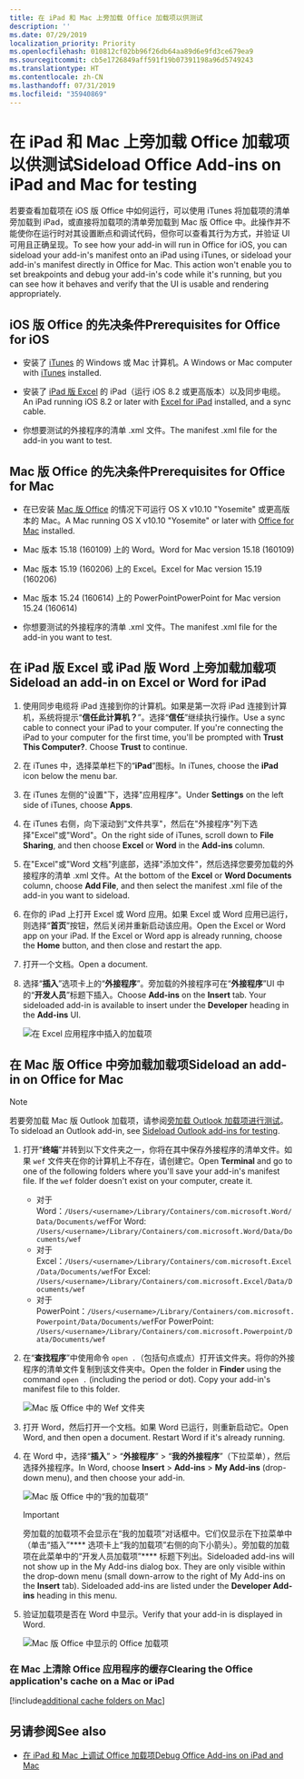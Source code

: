 ```yaml
---
title: 在 iPad 和 Mac 上旁加载 Office 加载项以供测试
description: ''
ms.date: 07/29/2019
localization_priority: Priority
ms.openlocfilehash: 010812cf02bb96f26db64aa89d6e9fd3ce679ea9
ms.sourcegitcommit: cb5e1726849aff591f19b07391198a96d5749243
ms.translationtype: HT
ms.contentlocale: zh-CN
ms.lasthandoff: 07/31/2019
ms.locfileid: "35940869"
---
```

# <a name="sideload-office-add-ins-on-ipad-and-mac-for-testing"></a><span data-ttu-id="c011b-102">在 iPad 和 Mac 上旁加载 Office 加载项以供测试</span><span class="sxs-lookup"><span data-stu-id="c011b-102">Sideload Office Add-ins on iPad and Mac for testing</span></span>

<span data-ttu-id="c011b-p101">若要查看加载项在 iOS 版 Office 中如何运行，可以使用 iTunes 将加载项的清单旁加载到 iPad，或直接将加载项的清单旁加载到 Mac 版 Office 中。此操作并不能使你在运行时对其设置断点和调试代码，但你可以查看其行为方式，并验证 UI 可用且正确呈现。</span><span class="sxs-lookup"><span data-stu-id="c011b-p101">To see how your add-in will run in Office for iOS, you can sideload your add-in's manifest onto an iPad using iTunes, or sideload your add-in's manifest directly in Office for Mac. This action won't enable you to set breakpoints and debug your add-in's code while it's running, but you can see how it behaves and verify that the UI is usable and rendering appropriately.</span></span> 

## <a name="prerequisites-for-office-on-ios"></a><span data-ttu-id="c011b-105">iOS 版 Office 的先决条件</span><span class="sxs-lookup"><span data-stu-id="c011b-105">Prerequisites for Office for iOS</span></span>

- <span data-ttu-id="c011b-106">安装了 [iTunes](https://www.apple.com/itunes/download/) 的 Windows 或 Mac 计算机。</span><span class="sxs-lookup"><span data-stu-id="c011b-106">A Windows or Mac computer with [iTunes](https://www.apple.com/itunes/download/) installed.</span></span>
    
- <span data-ttu-id="c011b-107">安装了 [iPad 版 Excel](https://itunes.apple.com/us/app/microsoft-excel/id586683407?mt=8) 的 iPad（运行 iOS 8.2 或更高版本）以及同步电缆。</span><span class="sxs-lookup"><span data-stu-id="c011b-107">An iPad running iOS 8.2 or later with [Excel for iPad](https://itunes.apple.com/us/app/microsoft-excel/id586683407?mt=8) installed, and a sync cable.</span></span>
    
- <span data-ttu-id="c011b-108">你想要测试的外接程序的清单 .xml 文件。</span><span class="sxs-lookup"><span data-stu-id="c011b-108">The manifest .xml file for the add-in you want to test.</span></span>
    

## <a name="prerequisites-for-office-on-mac"></a><span data-ttu-id="c011b-109">Mac 版 Office 的先决条件</span><span class="sxs-lookup"><span data-stu-id="c011b-109">Prerequisites for Office for Mac</span></span>

- <span data-ttu-id="c011b-110">在已安装 [Mac 版 Office](https://products.office.com/buy/compare-microsoft-office-products?tab=omac) 的情况下可运行 OS X v10.10 "Yosemite" 或更高版本的 Mac。</span><span class="sxs-lookup"><span data-stu-id="c011b-110">A Mac running OS X v10.10 "Yosemite" or later with [Office for Mac](https://products.office.com/buy/compare-microsoft-office-products?tab=omac) installed.</span></span>
    
- <span data-ttu-id="c011b-111">Mac 版本 15.18 (160109) 上的 Word。</span><span class="sxs-lookup"><span data-stu-id="c011b-111">Word for Mac version 15.18 (160109)</span></span>
   
- <span data-ttu-id="c011b-112">Mac 版本 15.19 (160206) 上的 Excel。</span><span class="sxs-lookup"><span data-stu-id="c011b-112">Excel for Mac version 15.19 (160206)</span></span>

- <span data-ttu-id="c011b-113">Mac 版本 15.24 (160614) 上的 PowerPoint</span><span class="sxs-lookup"><span data-stu-id="c011b-113">PowerPoint for Mac version 15.24 (160614)</span></span>
    
- <span data-ttu-id="c011b-114">你想要测试的外接程序的清单 .xml 文件。</span><span class="sxs-lookup"><span data-stu-id="c011b-114">The manifest .xml file for the add-in you want to test.</span></span>
    

## <a name="sideload-an-add-in-on-excel-or-word-on-ipad"></a><span data-ttu-id="c011b-115">在 iPad 版 Excel 或 iPad 版 Word 上旁加载加载项</span><span class="sxs-lookup"><span data-stu-id="c011b-115">Sideload an add-in on Excel or Word for iPad</span></span>

1. <span data-ttu-id="c011b-p102">使用同步电缆将 iPad 连接到你的计算机。如果是第一次将 iPad 连接到计算机，系统将提示“**信任此计算机？**”。选择“**信任**”继续执行操作。</span><span class="sxs-lookup"><span data-stu-id="c011b-p102">Use a sync cable to connect your iPad to your computer. If you're connecting the iPad to your computer for the first time, you'll be prompted with  **Trust This Computer?**. Choose **Trust** to continue.</span></span>

2. <span data-ttu-id="c011b-119">在 iTunes 中，选择菜单栏下的“**iPad**”图标。</span><span class="sxs-lookup"><span data-stu-id="c011b-119">In iTunes, choose the  **iPad** icon below the menu bar.</span></span>

3. <span data-ttu-id="c011b-120">在 iTunes 左侧的"设置"下，选择"应用程序"。</span><span class="sxs-lookup"><span data-stu-id="c011b-120">Under  **Settings** on the left side of iTunes, choose **Apps**.</span></span>

4. <span data-ttu-id="c011b-121">在 iTunes 右侧，向下滚动到"文件共享"，然后在"外接程序"列下选择"Excel"或"Word"。</span><span class="sxs-lookup"><span data-stu-id="c011b-121">On the right side of iTunes, scroll down to  **File Sharing**, and then choose  **Excel** or **Word** in the **Add-ins** column.</span></span>

5. <span data-ttu-id="c011b-122">在"Excel"或"Word 文档"列底部，选择"添加文件"，然后选择您要旁加载的外接程序的清单 .xml 文件。</span><span class="sxs-lookup"><span data-stu-id="c011b-122">At the bottom of the  **Excel** or **Word Documents** column, choose **Add File**, and then select the manifest .xml file of the add-in you want to sideload.</span></span> 
    
6. <span data-ttu-id="c011b-p103">在你的 iPad 上打开 Excel 或 Word 应用。如果 Excel 或 Word 应用已运行，则选择“**首页**”按钮，然后关闭并重新启动该应用。</span><span class="sxs-lookup"><span data-stu-id="c011b-p103">Open the Excel or Word app on your iPad. If the Excel or Word app is already running, choose the  **Home** button, and then close and restart the app.</span></span>
    
7. <span data-ttu-id="c011b-125">打开一个文档。</span><span class="sxs-lookup"><span data-stu-id="c011b-125">Open a document.</span></span>
    
8. <span data-ttu-id="c011b-126">选择“**插入**”选项卡上的“**外接程序**”。旁加载的外接程序可在“**外接程序**”UI 中的“**开发人员**”标题下插入。</span><span class="sxs-lookup"><span data-stu-id="c011b-126">Choose  **Add-ins** on the **Insert** tab. Your sideloaded add-in is available to insert under the **Developer** heading in the **Add-ins** UI.</span></span>
    
    ![在 Excel 应用程序中插入的加载项](../images/excel-insert-add-in.png)


## <a name="sideload-an-add-in-in-office-on-mac"></a><span data-ttu-id="c011b-128">在 Mac 版 Office 中旁加载加载项</span><span class="sxs-lookup"><span data-stu-id="c011b-128">Sideload an add-in on Office for Mac</span></span>

> [!NOTE]
> <span data-ttu-id="c011b-129">若要旁加载 Mac 版 Outlook 加载项，请参阅[旁加载 Outlook 加载项进行测试](/outlook/add-ins/sideload-outlook-add-ins-for-testing)。</span><span class="sxs-lookup"><span data-stu-id="c011b-129">To sideload an Outlook add-in, see [Sideload Outlook add-ins for testing](/outlook/add-ins/sideload-outlook-add-ins-for-testing).</span></span>

1. <span data-ttu-id="c011b-p104">打开“**终端**”并转到以下文件夹之一，你将在其中保存外接程序的清单文件。如果 `wef` 文件夹在你的计算机上不存在，请创建它。</span><span class="sxs-lookup"><span data-stu-id="c011b-p104">Open  **Terminal** and go to one of the following folders where you'll save your add-in's manifest file. If the `wef` folder doesn't exist on your computer, create it.</span></span>
    
    - <span data-ttu-id="c011b-132">对于 Word：`/Users/<username>/Library/Containers/com.microsoft.Word/Data/Documents/wef`</span><span class="sxs-lookup"><span data-stu-id="c011b-132">For Word:  `/Users/<username>/Library/Containers/com.microsoft.Word/Data/Documents/wef`</span></span>    
    - <span data-ttu-id="c011b-133">对于 Excel：`/Users/<username>/Library/Containers/com.microsoft.Excel/Data/Documents/wef`</span><span class="sxs-lookup"><span data-stu-id="c011b-133">For Excel:  `/Users/<username>/Library/Containers/com.microsoft.Excel/Data/Documents/wef`</span></span>
    - <span data-ttu-id="c011b-134">对于 PowerPoint：`/Users/<username>/Library/Containers/com.microsoft.Powerpoint/Data/Documents/wef`</span><span class="sxs-lookup"><span data-stu-id="c011b-134">For PowerPoint: `/Users/<username>/Library/Containers/com.microsoft.Powerpoint/Data/Documents/wef`</span></span>
    
2. <span data-ttu-id="c011b-p105">在“**查找程序**”中使用命令 `open .`（包括句点或点）打开该文件夹。将你的外接程序的清单文件复制到该文件夹中。</span><span class="sxs-lookup"><span data-stu-id="c011b-p105">Open the folder in  **Finder** using the command `open .` (including the period or dot). Copy your add-in's manifest file to this folder.</span></span>
    
    ![Mac 版 Office 中的 Wef 文件夹](../images/all-my-files.png)

3. <span data-ttu-id="c011b-p106">打开 Word，然后打开一个文档。如果 Word 已运行，则重新启动它。</span><span class="sxs-lookup"><span data-stu-id="c011b-p106">Open Word, and then open a document. Restart Word if it's already running.</span></span>
    
4. <span data-ttu-id="c011b-140">在 Word 中，选择“**插入**” > “**外接程序**” > “**我的外接程序**”（下拉菜单），然后选择外接程序。</span><span class="sxs-lookup"><span data-stu-id="c011b-140">In Word, choose  **Insert** > **Add-ins** > **My Add-ins** (drop-down menu), and then choose your add-in.</span></span>
    
    ![Mac 版 Office 中的“我的加载项”](../images/my-add-ins-wikipedia.png)

    > [!IMPORTANT]
    > <span data-ttu-id="c011b-p107">旁加载的加载项不会显示在“我的加载项”对话框中。它们仅显示在下拉菜单中（单击“插入”\*\*\*\* 选项卡上“我的加载项”右侧的向下小箭头）。旁加载的加载项在此菜单中的“开发人员加载项”\*\*\*\* 标题下列出。</span><span class="sxs-lookup"><span data-stu-id="c011b-p107">Sideloaded add-ins will not show up in the My Add-ins dialog box. They are only visible within the drop-down menu (small down-arrow to the right of My Add-ins on the **Insert** tab). Sideloaded add-ins are listed under the **Developer Add-ins** heading in this menu.</span></span> 
    
5. <span data-ttu-id="c011b-145">验证加载项是否在 Word 中显示。</span><span class="sxs-lookup"><span data-stu-id="c011b-145">Verify that your add-in is displayed in Word.</span></span>
    
    ![Mac 版 Office 中显示的 Office 加载项](../images/lorem-ipsum-wikipedia.png)
    
### <a name="clearing-the-office-applications-cache-on-a-mac"></a><span data-ttu-id="c011b-147">在 Mac 上清除 Office 应用程序的缓存</span><span class="sxs-lookup"><span data-stu-id="c011b-147">Clearing the Office application's cache on a Mac or iPad</span></span>

[!include[additional cache folders on Mac](../includes/mac-cache-folders.md)]

## <a name="see-also"></a><span data-ttu-id="c011b-148">另请参阅</span><span class="sxs-lookup"><span data-stu-id="c011b-148">See also</span></span>

- [<span data-ttu-id="c011b-149">在 iPad 和 Mac 上调试 Office 加载项</span><span class="sxs-lookup"><span data-stu-id="c011b-149">Debug Office Add-ins on iPad and Mac</span></span>](debug-office-add-ins-on-ipad-and-mac.md)
